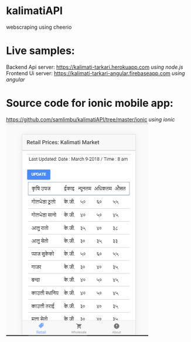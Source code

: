# kalimatiAPI
webscraping using cheerio

# Live samples: 
Backend Api server: https://kalimati-tarkari.herokuapp.com <i>using node.js</i><br>
Frontend Ui server: https://kalimati-tarkari-angular.firebaseapp.com <i>using angular</i>

# Source code for ionic mobile app:
https://github.com/samlimbu/kalimatiAPI/tree/master/ionic <i>using ionic</i>
<img src="https://raw.githubusercontent.com/samlimbu/kalimatiAPI/master/ionic%20sample.png" alt="">
